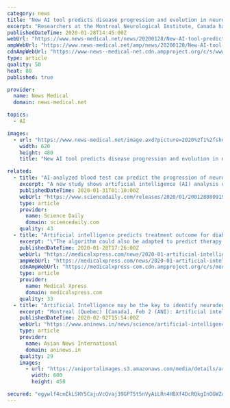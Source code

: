 ```yaml
---
category: news
title: "New AI tool predicts disease progression and evolution in neurodegenerative disorders"
excerpt: "Researchers at the Montreal Neurological Institute, Canada have found that testing blood using an artificial intelligence (AI) algorithm successfully predicted disease progression in neurodegenerative disorders, as well as identifying underlying molecular pathways that were predictive of disease evolution. The findings have important ..."
publishedDateTime: 2020-01-28T14:45:00Z
webUrl: "https://www.news-medical.net/news/20200128/New-AI-tool-predicts-disease-progression-and-evolution-in-neurodegenerative-disorders.aspx"
ampWebUrl: "https://www.news-medical.net/amp/news/20200128/New-AI-tool-predicts-disease-progression-and-evolution-in-neurodegenerative-disorders.aspx"
cdnAmpWebUrl: "https://www-news--medical-net.cdn.ampproject.org/c/s/www.news-medical.net/amp/news/20200128/New-AI-tool-predicts-disease-progression-and-evolution-in-neurodegenerative-disorders.aspx"
type: article
quality: 50
heat: 80
published: true

provider:
  name: News Medical
  domain: news-medical.net

topics:
  - AI

images:
  - url: "https://www.news-medical.net/image.axd?picture=2020%2f1%2fshutterstock_1181851309_9d7d8e56f4574ebfaffa83f8825898fa-620x480.jpg"
    width: 620
    height: 480
    title: "New AI tool predicts disease progression and evolution in neurodegenerative disorders"

related:
  - title: "AI-analyzed blood test can predict the progression of neurodegenerative disease"
    excerpt: "A new study shows artificial intelligence (AI) analysis of blood samples can predict and explain disease progression, which could one day help doctors choose more appropriate and effective treatments for patients. Evaluating the effectiveness of therapies for neurodegenerative diseases is often difficult because each patient's progression is ..."
    publishedDateTime: 2020-01-31T01:10:00Z
    webUrl: "https://www.sciencedaily.com/releases/2020/01/200128080919.htm"
    type: article
    provider:
      name: Science Daily
      domain: sciencedaily.com
    quality: 43
  - title: "Artificial intelligence predicts treatment outcome for diabetes-related vision loss"
    excerpt: "\"The algorithm could also be adapted to predict therapy response for many other eye diseases, including neovascular age-related macular degeneration.\" Predicting treatment responseThe algorithm developed by the researchers is based on a novel convolutional neural network (CNN) architecture, a type of artificial intelligence that can analyze ..."
    publishedDateTime: 2020-01-28T17:26:00Z
    webUrl: "https://medicalxpress.com/news/2020-01-artificial-intelligence-treatment-outcome-diabetes-related.html"
    ampWebUrl: "https://medicalxpress.com/news/2020-01-artificial-intelligence-treatment-outcome-diabetes-related.amp"
    cdnAmpWebUrl: "https://medicalxpress-com.cdn.ampproject.org/c/s/medicalxpress.com/news/2020-01-artificial-intelligence-treatment-outcome-diabetes-related.amp"
    type: article
    provider:
      name: Medical Xpress
      domain: medicalxpress.com
    quality: 33
  - title: "Artificial Intelligence may be the key to identify neurodegenerative diseases' progress"
    excerpt: "Montreal (Quebec) [Canada], Feb 2 (ANI): Artificial intelligence (AI) algorithms show the potential to predict neurodegenerative diseases progression among humans. This amalgamation of computer science and medicine could potentially assist doctors to adopt ..."
    publishedDateTime: 2020-02-02T15:54:00Z
    webUrl: "https://www.aninews.in/news/science/artificial-intelligence-may-be-the-key-to-identify-neurodegenerative-diseases-progress20200202212253/"
    type: article
    provider:
      name: Asian News International
      domain: aninews.in
    quality: 29
    images:
      - url: "https://aniportalimages.s3.amazonaws.com/media/details/artificial-intelligence-4469138_960_720.JPG"
        width: 600
        height: 450

secured: "egywlf4cmIkLSHY5CajuVcQvaj39GPT5t5nVyAiLRn4HBXf4DcRQkgInOGWZo0hO9LTsrk64tzRqYDTwJI9GEP3x7d2V1V5KDalEyQiilYSrhLa3xuPU6IaGAkYN2iw24x6sO8hdE1iFG4SSC15rpfvqLt6ujg7AvtOVb5XUqmwN5fqkEYMqG0NMtyE8EZMP9Qxj1/QPFkX1J14H70ZfEK7tHJMxt2MstZBHaOj6wN92rhe/hq2OHxxfjnbN1+ucNu3665vRjrzmz8YLFI6bE0+zxLQCPyKF5QCVSa7l1hW8y4vAWfhcA54vXdVR1k3b;boiMrP01z6Oq1PukwBA5DQ=="
---
```


